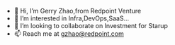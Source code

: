 - 👋 Hi, I’m Gerry Zhao,from Redpoint Venture
- 👀 I’m interested in Infra,DevOps,SaaS...
- 💞️ I’m looking to collaborate on Investment for Starup
- 📫 Reach me at gzhao@redpoint.com
